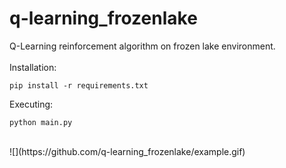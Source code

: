 # q-learning_frozenlake
Q-Learning reinforcement algorithm on frozen lake environment.
<br>
<br>
Installation:
```
pip install -r requirements.txt
```
Executing:
```
python main.py
```
<br>
![](https://github.com/q-learning_frozenlake/example.gif)
